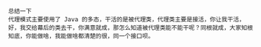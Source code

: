 
    总结一下
    代理模式主要使用了 Java 的多态，干活的是被代理类，代理类主要是接活，你让我干活，好，我交给幕后的类去干，你满意就成，那怎么知道被代理类能不能干呢？同根就成，大家知根知底，你能做啥，我能做啥都清楚的很，同一个接口呗。 

